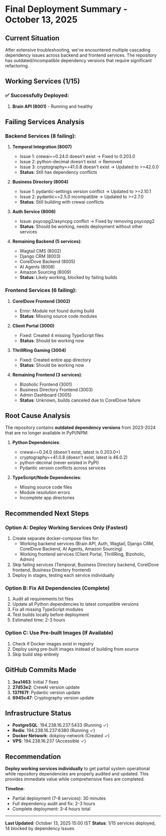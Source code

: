 # Final Deployment Summary - October 13, 2025

## Current Situation

After extensive troubleshooting, we've encountered multiple cascading dependency issues across backend and frontend services. The repository has outdated/incompatible dependency versions that require significant refactoring.

## Working Services (1/15)

### ✅ Successfully Deployed:
1. **Brain API (8001)** - Running and healthy

## Failing Services Analysis

### Backend Services (8 failing):

1. **Temporal Integration (8007)**
   - Issue 1: crewai==0.24.0 doesn't exist → Fixed to 0.203.0
   - Issue 2: python-decimal doesn't exist → Removed
   - Issue 3: cryptography==41.0.8 doesn't exist → Updated to >=42.0.0
   - **Status**: Still has dependency conflicts

2. **Business Directory (8004)**
   - Issue 1: pydantic-settings version conflict → Updated to >=2.10.1
   - Issue 2: pydantic==2.5.0 incompatible → Updated to >=2.7.0
   - **Status**: Still building with crewai conflicts

3. **Auth Service (8006)**
   - Issue: psycopg2/asyncpg conflict → Fixed by removing psycopg2
   - **Status**: Should be working, needs deployment without other services

4. **Remaining Backend (5 services)**:
   - Wagtail CMS (8002)
   - Django CRM (8003)
   - CorelDove Backend (8005)
   - AI Agents (8008)
   - Amazon Sourcing (8009)
   - **Status**: Likely working, blocked by failing builds

### Frontend Services (6 failing):

1. **CorelDove Frontend (3002)**
   - Error: Module not found during build
   - **Status**: Missing source code modules

2. **Client Portal (3000)**
   - Fixed: Created 4 missing TypeScript files
   - **Status**: Should be working now

3. **ThrillRing Gaming (3004)**
   - Fixed: Created entire app directory
   - **Status**: Should be working now

4. **Remaining Frontend (3 services)**:
   - Bizoholic Frontend (3001)
   - Business Directory Frontend (3003)
   - Admin Dashboard (3005)
   - **Status**: Unknown, builds canceled due to CorelDove failure

## Root Cause Analysis

The repository contains **outdated dependency versions** from 2023-2024 that are no longer available in PyPI/NPM:

1. **Python Dependencies**:
   - crewai==0.24.0 (doesn't exist, latest is 0.203.0+)
   - cryptography==41.0.8 (doesn't exist, latest is 46.0.2)
   - python-decimal (never existed in PyPI)
   - Pydantic version conflicts across services

2. **TypeScript/Node Dependencies**:
   - Missing source code files
   - Module resolution errors
   - Incomplete app directories

## Recommended Next Steps

### Option A: Deploy Working Services Only (Fastest)
1. Create separate docker-compose files for:
   - Working backend services (Brain API, Auth, Wagtail, Django CRM, CorelDove Backend, AI Agents, Amazon Sourcing)
   - Working frontend services (Client Portal, ThrillRing, Bizoholic, Admin)
2. Skip failing services (Temporal, Business Directory backend, CorelDove frontend, Business Directory frontend)
3. Deploy in stages, testing each service individually

### Option B: Fix All Dependencies (Complete)
1. Audit all requirements.txt files
2. Update all Python dependencies to latest compatible versions
3. Fix all missing TypeScript modules
4. Test builds locally before deployment
5. Estimated time: 2-3 hours

### Option C: Use Pre-built Images (If Available)
1. Check if Docker images exist in registry
2. Deploy using pre-built images instead of building from source
3. Skip build step entirely

## GitHub Commits Made

1. **3ea1463**: Initial 7 fixes
2. **27d53e2**: CrewAI version update
3. **137f67f**: Pydantic version update
4. **6945c47**: Cryptography version update

## Infrastructure Status

- **PostgreSQL**: 194.238.16.237:5433 (Running ✓)
- **Redis**: 194.238.16.237:6380 (Running ✓)
- **Docker Network**: dokploy-network (Created ✓)
- **VPS**: 194.238.16.237 (Accessible ✓)

## Recommendation

**Deploy working services individually** to get partial system operational while repository dependencies are properly audited and updated. This provides immediate value while comprehensive fixes are completed.

**Timeline**:
- Partial deployment (7-8 services): 30 minutes
- Full dependency audit and fix: 2-3 hours
- Complete deployment: 3-4 hours total

---

**Last Updated**: October 13, 2025 15:00 IST
**Status**: 1/15 services deployed, 14 blocked by dependency issues
